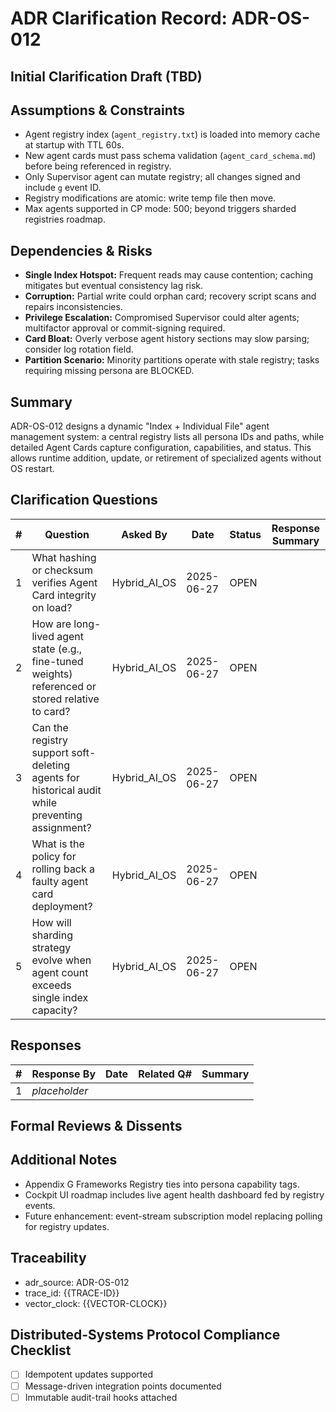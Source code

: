 # ADR Clarification Record: ADR-OS-012

## Initial Clarification Draft (TBD)


## Assumptions & Constraints
- Agent registry index (`agent_registry.txt`) is loaded into memory cache at startup with TTL 60s.
- New agent cards must pass schema validation (`agent_card_schema.md`) before being referenced in registry.
- Only Supervisor agent can mutate registry; all changes signed and include `g` event ID.
- Registry modifications are atomic: write temp file then move.
- Max agents supported in CP mode: 500; beyond triggers sharded registries roadmap.

## Dependencies & Risks
- **Single Index Hotspot:** Frequent reads may cause contention; caching mitigates but eventual consistency lag risk.
- **Corruption:** Partial write could orphan card; recovery script scans and repairs inconsistencies.
- **Privilege Escalation:** Compromised Supervisor could alter agents; multifactor approval or commit-signing required.
- **Card Bloat:** Overly verbose agent history sections may slow parsing; consider log rotation field.
- **Partition Scenario:** Minority partitions operate with stale registry; tasks requiring missing persona are BLOCKED.

## Summary
ADR-OS-012 designs a dynamic "Index + Individual File" agent management system: a central registry lists all persona IDs and paths, while detailed Agent Cards capture configuration, capabilities, and status. This allows runtime addition, update, or retirement of specialized agents without OS restart.

## Clarification Questions
| # | Question | Asked By | Date | Status | Response Summary |
|---|----------|----------|------|--------|------------------|
| 1 | What hashing or checksum verifies Agent Card integrity on load? | Hybrid_AI_OS | 2025-06-27 | OPEN | |
| 2 | How are long-lived agent state (e.g., fine-tuned weights) referenced or stored relative to card? | Hybrid_AI_OS | 2025-06-27 | OPEN | |
| 3 | Can the registry support soft-deleting agents for historical audit while preventing assignment? | Hybrid_AI_OS | 2025-06-27 | OPEN | |
| 4 | What is the policy for rolling back a faulty agent card deployment? | Hybrid_AI_OS | 2025-06-27 | OPEN | |
| 5 | How will sharding strategy evolve when agent count exceeds single index capacity? | Hybrid_AI_OS | 2025-06-27 | OPEN | |

## Responses
| # | Response By | Date | Related Q# | Summary |
|---|-------------|------|------------|---------|
| 1 | _placeholder_ | | | |

## Formal Reviews & Dissents
<!-- Capture formal approvals, objections, and alternative viewpoints here. -->


## Additional Notes
- Appendix G Frameworks Registry ties into persona capability tags.
- Cockpit UI roadmap includes live agent health dashboard fed by registry events.
- Future enhancement: event-stream subscription model replacing polling for registry updates.

## Traceability
- adr_source: ADR-OS-012
- trace_id: {{TRACE-ID}}
- vector_clock: {{VECTOR-CLOCK}}

## Distributed-Systems Protocol Compliance Checklist
- [ ] Idempotent updates supported
- [ ] Message-driven integration points documented
- [ ] Immutable audit-trail hooks attached 